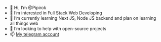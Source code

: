 - 👋 Hi, I’m @Pipirok
- 👀 I’m interested in Full Stack Web Developing
- 🌱 I’m currently learning Next JS, Node JS backend and plan on learning all things web
- 💞️ I’m looking to help with open-source projects
- 📫 [My telegram account](https://t.me/nunupok)

<!---
Pipirok/Pipirok is a ✨ special ✨ repository because its `README.md` (this file) appears on your GitHub profile.
You can click the Preview link to take a look at your changes.
--->
